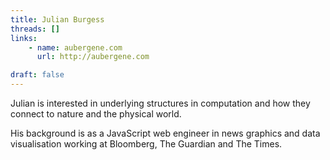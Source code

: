 ```yaml
---
title: Julian Burgess
threads: []
links: 
    - name: aubergene.com
      url: http://aubergene.com

draft: false
---
```


Julian is interested in underlying structures in computation and how they connect to nature and the physical world. 

His background is as a JavaScript web engineer in news graphics and data visualisation working at Bloomberg, The Guardian and The Times.